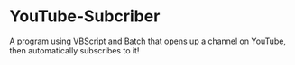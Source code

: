 # YouTube-Subcriber
A program using VBScript and Batch that opens up a channel on YouTube, then automatically subscribes to it!
